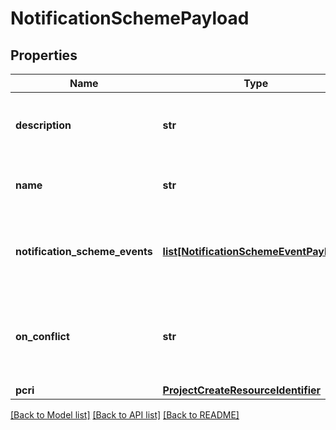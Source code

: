 # NotificationSchemePayload

## Properties
Name | Type | Description | Notes
------------ | ------------- | ------------- | -------------
**description** | **str** | The description of the notification scheme | [optional] 
**name** | **str** | The name of the notification scheme | [optional] 
**notification_scheme_events** | [**list[NotificationSchemeEventPayload]**](NotificationSchemeEventPayload.md) | The events and notifications for the notification scheme | [optional] 
**on_conflict** | **str** | The strategy to use when there is a conflict with an existing entity | [optional] 
**pcri** | [**ProjectCreateResourceIdentifier**](ProjectCreateResourceIdentifier.md) |  | [optional] 

[[Back to Model list]](../README.md#documentation-for-models) [[Back to API list]](../README.md#documentation-for-api-endpoints) [[Back to README]](../README.md)

